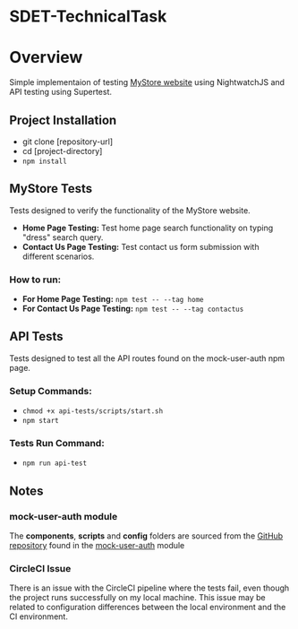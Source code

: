 # SDET-TechnicalTask

# Overview
Simple implementaion of testing [MyStore website](https://multiformis.com) using NightwatchJS and API testing using Supertest.

## Project Installation
- git clone [repository-url]
- cd [project-directory]
- `npm install`

## MyStore Tests
Tests designed to verify the functionality of the MyStore website.
- **Home Page Testing:** Test home page search functionality on typing "dress" search query.
- **Contact Us Page Testing:** Test contact us form submission with different scenarios.
### How to run:
- **For Home Page Testing:** `npm test -- --tag home`
- **For Contact Us Page Testing:** `npm test -- --tag contactus`

## API Tests
Tests designed to test all the API routes found on the mock-user-auth npm page.
### Setup Commands:
- `chmod +x api-tests/scripts/start.sh`
- `npm start`
### Tests Run Command:
- `npm run api-test`

## Notes

### mock-user-auth module
The **components**, **scripts** and **config** folders are sourced from the [GitHub repository](https://github.com/thiagoluiznunes/mock-user-auth) found in the [mock-user-auth](https://www.npmjs.com/package/mock-user-auth) module 

### CircleCI Issue
There is an issue with the CircleCI pipeline where the tests fail, even though the project runs successfully on my local machine. This issue may be related to configuration differences between the local environment and the CI environment.

